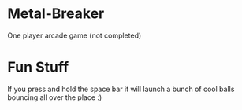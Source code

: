 Metal-Breaker
=============

One player arcade game (not completed)


Fun Stuff
=============
If you press and hold the space bar it will launch a bunch of cool balls bouncing all over the place :)
